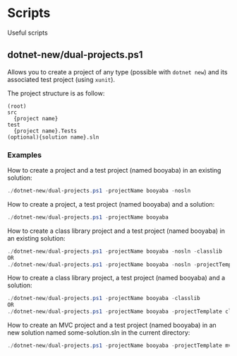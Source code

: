 # Scripts

Useful scripts

## dotnet-new/dual-projects.ps1

Allows you to create a project of any type (possible with `dotnet new`) and its associated test project (using `xunit`).

The project structure is as follow:

```
(root)
src
  {project name}
test
  {project name}.Tests
(optional){solution name}.sln
```

### Examples

How to create a project and a test project (named booyaba) in an existing solution:

```powershell
./dotnet-new/dual-projects.ps1 -projectName booyaba -nosln
```

How to create a project, a test project (named booyaba) and a solution:

```powershell
./dotnet-new/dual-projects.ps1 -projectName booyaba
```

How to create a class library project and a test project (named booyaba) in an existing solution:

```powershell
./dotnet-new/dual-projects.ps1 -projectName booyaba -nosln -classlib
OR
./dotnet-new/dual-projects.ps1 -projectName booyaba -nosln -projectTemplate classlib
```

How to create a class library project, a test project (named booyaba) and a solution:

```powershell
./dotnet-new/dual-projects.ps1 -projectName booyaba -classlib
OR
./dotnet-new/dual-projects.ps1 -projectName booyaba -projectTemplate classlib
```

How to create an MVC project and a test project (named booyaba) in an new solution named some-solution.sln in the current directory:

```powershell
./dotnet-new/dual-projects.ps1 -projectName booyaba -projectTemplate mvc -solutionName some-solution.sln
```
